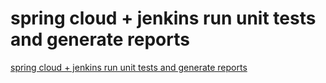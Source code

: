 # spring cloud + jenkins run unit tests and generate reports
[spring cloud + jenkins run unit tests and generate reports](https://aiwithcloud.com/2022/09/19/spring_cloud__jenkins_run_unit_tests_and_generate_reports/)